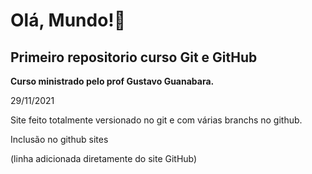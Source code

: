 # Olá, Mundo!🖖
 ## Primeiro repositorio curso Git e GitHub

 __Curso ministrado pelo prof Gustavo Guanabara.__

 29/11/2021
 
 
 
 Site feito totalmente versionado no git e com várias branchs no github.
 
 Inclusão no github sites

(linha adicionada diretamente do site GitHub)
